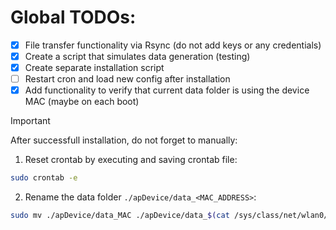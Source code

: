 # Global TODOs:
- [x] File transfer functionality via Rsync (do not add keys or any credentials)
- [x] Create a script that simulates data generation (testing)
- [x] Create separate installation script
- [ ] Restart cron and load new config after installation
- [x] Add functionality to verify that current data folder is using the device MAC (maybe on each boot)

> [!IMPORTANT]
> After successfull installation, do not forget to manually:
> 1. Reset crontab by executing and saving crontab file:
> ```bash
> sudo crontab -e
> ```
> 2. Rename the data folder ```./apDevice/data_<MAC_ADDRESS>```:
> ```bash
> sudo mv ./apDevice/data_MAC ./apDevice/data_$(cat /sys/class/net/wlan0/address | tr ':' '-')
> ```
